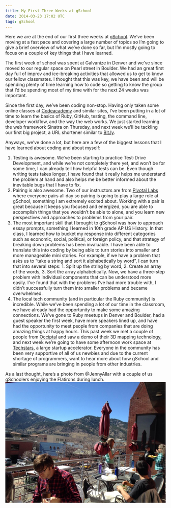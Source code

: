 ```yaml
---
title: My First Three Weeks at gSchool
date: 2014-03-23 17:02 UTC
tags: gSchool
---
```


Here we are at the end of our first three weeks at <a href = "gschool.it">gSchool</a>. We’ve been moving at a fast pace and covering a large number of topics so I’m going to give a brief overview of what we’ve done so far, but I’m mostly going to focus on a couple of key things that I have learned.

The first week of school was spent at Galvanize in Denver and we’ve since moved to our regular space on Pearl street in Boulder. We had an great first day full of improv and ice-breaking activities that allowed us to get to know our fellow classmates. I thought that this was key, we have been and will be spending plenty of time learning how to code so getting to know the group that I’d be spending most of my time with for the next 24 weeks was important.

Since the first day, we’ve been coding non-stop. Having only taken some online classes at <a href = "http://www.codecademy.com">Codeacademy</a> and similar sites, I’ve been putting in a lot of time to learn the basics of Ruby, GitHub, testing, the command line, developer workflow, and the way the web works. We just started learning the web framework Sinatra on Thursday, and next week we’ll be tackling our first big project, a URL shortener similar to <a href = "bitly.com">Bit.ly</a>.

Anyways, we’ve done a lot, but here are a few of the biggest lessons that I have learned about coding and about myself:

<ol>

  <li>Testing is awesome. We’ve been starting to practice Test-Drive Development, and while we’re not completely there yet, and won’t be for some time, I can already tell how helpful tests can be. Even though writing tests takes longer, I have found that it really helps me understand the problem at hand and also helps me be better informed about the inevitable bugs that I have to fix.</li>

  <li>Pairing is also awesome. Two of our instructors are from <a href = "http://pivotallabs.com/">Pivotal Labs</a> where everyone pairs all day so pairing is going to play a large role at gSchool, something I am extremely excited about. Working with a pair is great because it keeps you focused and energized, you are able to accomplish things that you wouldn’t be able to alone, and you learn new perspectives and approaches to problems from your pair.</li>

  <li>The most important skill that I brought to gSchool was how to approach essay prompts, something I learned in 10th grade AP US History. In that class, I learned how to bucket my response into different categories such as economic, social, political, or foreign policy, and that strategy of breaking down problems has been invaluable. I have been able to translate this into coding by being able to turn stories into smaller and more manageable mini stories. For example, if we have a problem that asks us to “take a string and sort it alphabetically by word”, I can turn that into several steps: 1. Split up the string by word, 2. Create an array of the words, 3. Sort the array alphabetically. Now, we have a three-step problem with individual components that can be understood more easily. I’ve found that with the problems I’ve had more trouble with, I didn’t successfully turn them into smaller problems and became overwhelmed.</li>

  <li>The local tech community (and in particular the Ruby community) is incredible. While we’ve been spending a lot of our time in the classroom, we have already had the opportunity to make some amazing connections. We’ve gone to Ruby meetups in Denver and Boulder, had a guest speaker the first week, have more speakers lined up, and have had the opportunity to meet people from companies that are doing amazing things at happy hours. This past week we met a couple of people from <a href = "occipital.com">Occiptal</a> and saw a demo of their 3D mapping technology, and next week we’re going to have some afternoon work space at <a href = "techstars.com">Techstars</a>, a large startup accelerator. Everyone in the community has been very supportive of all of us newbies and due to the current shortage of programmers, want to hear more about how gSchool and similar programs are bringing in people from other industries.</li>

</ol>

As a last thought, here’s a photo from @JennyAllar with a couple of us gSchoolers enjoying the Flatirons during lunch.
<img src="../source/images/Blogs/2_lunch_on_balcony.jpg" alt="gSchoolers enjoying lunch in Boulder">